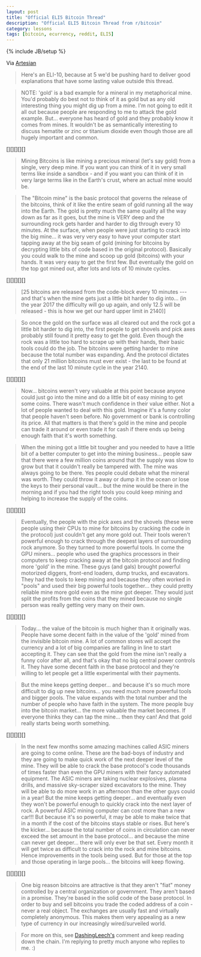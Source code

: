 ```yaml
---
layout: post
title: "Official ELI5 Bitcoin Thread"
description: "Official ELI5 Bitcoin Thread from r/bitcoin"
category: lessons
tags: [bitcoin, ecurrency, reddit, ELI5]
---
```

{% include JB/setup %}


Via [Artesian](http://www.reddit.com/user/Artesian)

>Here's an ELI-10, because at 5 we'd be pushing hard to deliver good explanations that have some lasting value outside this thread.

>NOTE: 'gold' is a bad example for a mineral in my metaphorical mine. You'd probably do best not to think of it as gold but as any old interesting thing you might dig up from a mine. I'm not going to edit it all out because people are responding to me to attack the gold example. But... everyone has heard of gold and they probably know it comes from mines. It wouldn't be as semantically interesting to discuss hematite or zinc or titanium dioxide even though those are all hugely important and common.

[][][][][]

>Mining Bitcoins is like mining a precious mineral (let's say gold) from a single, very deep mine. If you want you can think of it in very small terms like inside a sandbox - and if you want you can think of it in very large terms like in the Earth's crust, where an actual mine would be.

>The "Bitcoin mine" is the basic protocol that governs the release of the bitcoins, think of it like the entire seam of gold running all the way into the Earth. The gold is pretty much the same quality all the way down as far as it goes, but the mine is VERY deep and the surrounding rock gets harder and harder to dig through every 10 minutes. At the surface, when people were just starting to crack into the big mine... it was very very easy to have your computer start tapping away at the big seam of gold (mining for bitcoins by decrypting little bits of code based in the original protocol). Basically you could walk to the mine and scoop up gold (bitcoins) with your hands. It was very easy to get the first few. But eventually the gold on the top got mined out, after lots and lots of 10 minute cycles.

[][][][][]

>[25 bitcoins are released from the code-block every 10 minutes --- and that's when the mine gets just a little bit harder to dig into... (in the year 2017 the difficulty will go up again, and only 12.5 will be released - this is how we get our hard upper limit in 2140)]

>So once the gold on the surface was all cleared out and the rock got a little bit harder to dig into, the first people to get shovels and pick axes probably still found it pretty easy to get the gold. Even though the rock was a little too hard to scrape up with their hands, their basic tools could do the job. The bitcoins were getting harder to mine because the total number was expanding. And the protocol dictates that only 21 million bitcoins must ever exist - the last to be found at the end of the last 10 minute cycle in the year 2140.

[][][][][]

>Now... bitcoins weren't very valuable at this point because anyone could just go into the mine and do a little bit of easy mining to get some coins. There wasn't much confidence in their value either. Not a lot of people wanted to deal with this gold. Imagine it's a funny color that people haven't seen before. No government or bank is controlling its price. All that matters is that there's gold in the mine and people can trade it around or even trade it for cash if there ends up being enough faith that it's worth something.

>When the mining got a little bit tougher and you needed to have a little bit of a better computer to get into the mining business... people saw that there were a few million coins around that the supply was slow to grow but that it couldn't really be tampered with. The mine was always going to be there. Yes people could debate what the mineral was worth. They could throw it away or dump it in the ocean or lose the keys to their personal vault... but the mine would be there in the morning and if you had the right tools you could keep mining and helping to increase the supply of the coins.

[][][][][]

>Eventually, the people with the pick axes and the shovels (these were people using their CPUs to mine for bitcoins by cracking the code in the protocol) just couldn't get any more gold out. Their tools weren't powerful enough to crack through the deepest layers of surrounding rock anymore. So they turned to more powerful tools.
In come the GPU miners... people who used the graphics processors in their computers to keep cracking away at the bitcoin protocol and finding more 'gold' in the mine. These guys (and gals) brought powerful motorized diggers, front-end loaders, dump trucks, and excavators. They had the tools to keep mining and because they often worked in "pools" and used their big powerful tools together... they could pretty reliable mine more gold even as the mine got deeper. They would just split the profits from the coins that they mined because no single person was really getting very many on their own.

[][][][][]

>Today... the value of the bitcoin is much higher than it originally was. People have some decent faith in the value of the 'gold' mined from the invisible bitcoin mine. A lot of common stores will accept the currency and a lot of big companies are falling in line to start accepting it. They can see that the gold from the mine isn't really a funny color after all, and that's okay that no big central power controls it. They have some decent faith in the base protocol and they're willing to let people get a little 
experimental with their payments.

>But the mine keeps getting deeper... and because it's so much more difficult to dig up new bitcoins... you need much more powerful tools and bigger pools. The value expands with the total number and the number of people who have faith in the system. The more people buy into the bitcoin market... the more valuable the market becomes. If everyone thinks they can tap the mine... then they can! And that gold really starts being worth something.

[][][][][]

>In the next few months some amazing machines called ASIC miners are going to come online. These are the bad-boys of industry and they are going to make quick work of the next deeper level of the mine. They will be able to crack the base protocol's code thousands of times faster than even the GPU miners with their fancy automated equipment. The ASIC miners are taking nuclear explosives, plasma drills, and massive sky-scraper sized excavators to the mine. They will be able to do more work in an afternoon than the other guys could in a year! But the mine keeps getting deeper... and eventually even they won't be powerful enough to quickly crack into the next layer of rock. A powerful ASIC mining computer can cost more than a new car!!! But because it's so powerful, it may be able to make twice that in a month if the cost of the bitcoins stays stable or rises.
But here's the kicker... because the total number of coins in circulation can never exceed the set amount in the base protocol... and because the mine can never get deeper... there will only ever be that set. Every month it will get twice as difficult to crack into the rock and mine bitcoins. Hence improvements in the tools being used. But for those at the top and those operating in large pools... the bitcoins will keep flowing.

[][][][][]

>One big reason bitcoins are attractive is that they aren't "fiat" money controlled by a central organization or government. They aren't based in a promise. They're based in the solid code of the base protocol. In order to buy and sell bitcoins you trade the coded address of a coin - never a real object. The exchanges are usually fast and virtually completely anonymous. This makes them very appealing as a new type of currency in our increasingly wired/surveiled world.

>For more on this, see [DashingLeech's](http://www.reddit.com/r/explainlikeimfive/comments/1c3adk/official_eli5_bitcoin_thread/c9d633o) comment and keep reading down the chain. I'm replying to pretty much anyone who replies to me. :)
